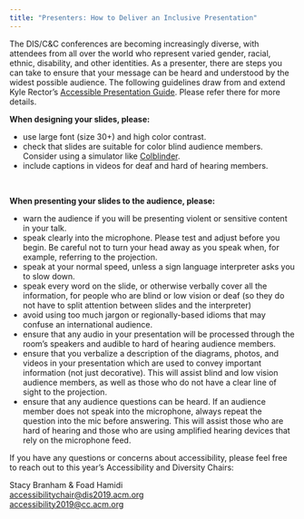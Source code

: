 ```yaml
---
title: "Presenters: How to Deliver an Inclusive Presentation"
---
```


The DIS/C&C conferences are becoming increasingly diverse, with attendees from all over the world who represent varied gender, racial, ethnic, disability, and other identities. As a presenter, there are steps you can take to ensure that your message can be heard and understood by the widest possible audience. The following guidelines draw from and extend Kyle Rector’s [Accessible Presentation Guide](http://www.sigaccess.org/welcome-to-sigaccess/resources/accessible-presentation-guide/). Please refer there for more details.</br> 

__When designing your slides, please:__
- use large font (size 30+) and high color contrast.
- check that slides are suitable for color blind audience members. Consider using a simulator like [Colblinder](https://www.color-blindness.com/coblis-color-blindness-simulator/).
- include captions in videos for deaf and hard of hearing members.
</br> 

__When presenting your slides to the audience, please:__
- warn the audience if you will be presenting violent or sensitive content in your talk.
- speak clearly into the microphone. Please test and adjust before you begin. Be careful not to turn your head away as you speak when, for example, referring to the projection.
- speak at your normal speed, unless a sign language interpreter asks you to slow down.
- speak every word on the slide, or otherwise verbally cover all the information, for people who are blind or low vision or deaf (so they do not have to split attention between slides and the interpreter)
- avoid using too much jargon or regionally-based idioms that may confuse an international audience.
- ensure that any audio in your presentation will be processed through the room’s speakers and audible to hard of hearing audience members.
- ensure that you verbalize a description of the diagrams, photos, and videos in your presentation which are used to convey important information (not just decorative). This will assist blind and low vision audience members, as well as those who do not have a clear line of sight to the projection.
- ensure that any audience questions can be heard. If an audience member does not speak into the microphone, always repeat the question into the mic before answering. This will assist those who are hard of hearing and those who are using amplified hearing devices that rely on the microphone feed.</br> 

If you have any questions or concerns about accessibility, please feel free to reach out to this year’s Accessibility and Diversity Chairs:</br> 

Stacy Branham & Foad Hamidi </br> 
[accessibilitychair@dis2019.acm.org](mailto:accessibilitychair@dis2019.acm.org) </br> 
[accessibility2019@cc.acm.org](mailto:accessibility2019@cc.acm.org)</br> 

